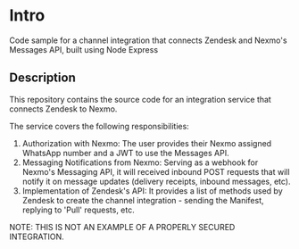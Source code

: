 # Intro 
Code sample for a channel integration that connects Zendesk and Nexmo's Messages API, built using Node Express 

## Description
This repository contains the source code for an integration service that connects
Zendesk to Nexmo. 

The service covers the following responsibilities: 

1. Authorization with Nexmo: The user provides their Nexmo assigned WhatsApp number and a JWT to use the Messages API.
2. Messaging Notifications from Nexmo: Serving as a webhook for Nexmo's Messaging API, it will received inbound POST requests that will notify it on message updates (delivery receipts, inbound messages, etc).  
3. Implementation of Zendesk's API: It provides a list of methods used by Zendesk to create the channel integration - sending the Manifest, replying to 'Pull' requests, etc. 

NOTE: THIS IS NOT AN EXAMPLE OF A PROPERLY SECURED INTEGRATION. 